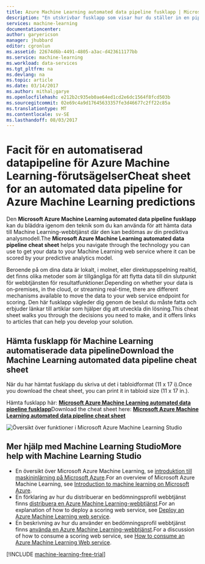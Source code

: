 ```yaml
---
title: Azure Machine Learning automated data pipeline fusklapp | Microsoft Docs
description: "En utskrivbar fusklapp som visar hur du ställer in en pipeline för automatisk data till din Azure Machine Learning-webbtjänst om dina data är lokalt, strömning i Azure, eller i en fristående molntjänst."
services: machine-learning
documentationcenter: 
author: garyericson
manager: jhubbard
editor: cgronlun
ms.assetid: 22674d6b-4491-4805-a3ac-d423611177bb
ms.service: machine-learning
ms.workload: data-services
ms.tgt_pltfrm: na
ms.devlang: na
ms.topic: article
ms.date: 03/14/2017
ms.author: mithal;garye
ms.openlocfilehash: e212b2c935eb0ae64ed1cd2e6dc1564f8fcd503b
ms.sourcegitcommit: 02e69c4a9d17645633357fe3d46677c2ff22c85a
ms.translationtype: MT
ms.contentlocale: sv-SE
ms.lasthandoff: 08/03/2017
---
```

# <a name="cheat-sheet-for-an-automated-data-pipeline-for-azure-machine-learning-predictions"></a><span data-ttu-id="2b2ce-103">Facit för en automatiserad datapipeline för Azure Machine Learning-förutsägelser</span><span class="sxs-lookup"><span data-stu-id="2b2ce-103">Cheat sheet for an automated data pipeline for Azure Machine Learning predictions</span></span>
<span data-ttu-id="2b2ce-104">Den **Microsoft Azure Machine Learning automated data pipeline fusklapp** kan du bläddra igenom den teknik som du kan använda för att hämta data till Machine Learning-webbtjänst där den kan bedömas av din prediktiva analysmodell.</span><span class="sxs-lookup"><span data-stu-id="2b2ce-104">The **Microsoft Azure Machine Learning automated data pipeline cheat sheet** helps you navigate through the technology you can use to get your data to your Machine Learning web service where it can be scored by your predictive analytics model.</span></span>

<span data-ttu-id="2b2ce-105">Beroende på om dina data är lokalt, i molnet, eller direktuppspelning realtid, det finns olika metoder som är tillgängliga för att flytta data till din slutpunkt för webbtjänsten för resultatfunktioner.</span><span class="sxs-lookup"><span data-stu-id="2b2ce-105">Depending on whether your data is on-premises, in the cloud, or streaming real-time, there are different mechanisms available to move the data to your web service endpoint for scoring.</span></span>
<span data-ttu-id="2b2ce-106">Den här fusklapp vägleder dig genom de beslut du måste fatta och erbjuder länkar till artiklar som hjälper dig att utveckla din lösning.</span><span class="sxs-lookup"><span data-stu-id="2b2ce-106">This cheat sheet walks you through the decisions you need to make, and it offers links to articles that can help you develop your solution.</span></span>

## <a name="download-the-machine-learning-automated-data-pipeline-cheat-sheet"></a><span data-ttu-id="2b2ce-107">Hämta fusklapp för Machine Learning automatiserade data pipeline</span><span class="sxs-lookup"><span data-stu-id="2b2ce-107">Download the Machine Learning automated data pipeline cheat sheet</span></span>
<span data-ttu-id="2b2ce-108">När du har hämtat fusklapp du skriva ut det i tabloidformat (11 x 17 i).</span><span class="sxs-lookup"><span data-stu-id="2b2ce-108">Once you download the cheat sheet, you can print it in tabloid size (11 x 17 in.).</span></span>

<span data-ttu-id="2b2ce-109">Hämta fusklapp här:  **[Microsoft Azure Machine Learning automated data pipeline fusklapp](http://download.microsoft.com/download/C/C/7/CC726F8B-2E6F-4C20-9B6F-AFBEE8253023/microsoft-machine-learning-operationalization-cheat-sheet_v1.pdf)**</span><span class="sxs-lookup"><span data-stu-id="2b2ce-109">Download the cheat sheet here: **[Microsoft Azure Machine Learning automated data pipeline cheat sheet](http://download.microsoft.com/download/C/C/7/CC726F8B-2E6F-4C20-9B6F-AFBEE8253023/microsoft-machine-learning-operationalization-cheat-sheet_v1.pdf)**</span></span>

![Översikt över funktioner i Microsoft Azure Machine Learning Studio][op-cheat-sheet]

[op-cheat-sheet]: ./media/machine-learning-automated-data-pipeline-cheat-sheet/machine-learning-automated-data-pipeline-cheat-sheet_v1.1.png


## <a name="more-help-with-machine-learning-studio"></a><span data-ttu-id="2b2ce-111">Mer hjälp med Machine Learning Studio</span><span class="sxs-lookup"><span data-stu-id="2b2ce-111">More help with Machine Learning Studio</span></span>
* <span data-ttu-id="2b2ce-112">En översikt över Microsoft Azure Machine Learning, se [introduktion till maskininlärning på Microsoft Azure](machine-learning-what-is-machine-learning.md).</span><span class="sxs-lookup"><span data-stu-id="2b2ce-112">For an overview of Microsoft Azure Machine Learning, see [Introduction to machine learning on Microsoft Azure](machine-learning-what-is-machine-learning.md).</span></span>
* <span data-ttu-id="2b2ce-113">En förklaring av hur du distribuerar en bedömningsprofil webbtjänst finns [distribuera en Azure Machine Learning-webbtjänst](machine-learning-publish-a-machine-learning-web-service.md).</span><span class="sxs-lookup"><span data-stu-id="2b2ce-113">For an explanation of how to deploy a scoring web service, see [Deploy an Azure Machine Learning web service](machine-learning-publish-a-machine-learning-web-service.md).</span></span>
* <span data-ttu-id="2b2ce-114">En beskrivning av hur du använder en bedömningsprofil webbtjänst finns [använda en Azure Machine Learning-webbtjänst](machine-learning-consume-web-services.md).</span><span class="sxs-lookup"><span data-stu-id="2b2ce-114">For a discussion of how to consume a scoring web service, see [How to consume an Azure Machine Learning Web service](machine-learning-consume-web-services.md).</span></span>

[!INCLUDE [machine-learning-free-trial](../../includes/machine-learning-free-trial.md)]

